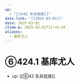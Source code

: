```yaml
---
up:
  - "[[⑥42 东非民族]]"
date-link: "[[2025-03-01]]"
date: 2025-03-01
ctime-p: 2025-03-01T13:43:44
aliases:
  - 基库尤人
---
```


# ⑥424.1 基库尤人

- up: [[⑥42 东非民族]]

